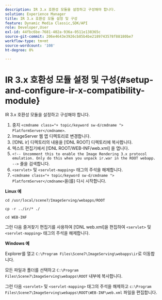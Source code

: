 ```yaml
---
description: IR 3.x 호환성 모듈을 설정하고 구성해야 합니다.
solution: Experience Manager
title: IR 3.x 호환성 모듈 설정 및 구성
feature: Dynamic Media Classic,SDK/API
role: Developer,User
exl-id: 44fbc6be-7681-402a-936a-0511e138365c
source-git-commit: 206e4643e3926cb85b4be2189743578f88180be7
workflow-type: tm+mt
source-wordcount: '108'
ht-degree: 0%

---
```


# IR 3.x 호환성 모듈 설정 및 구성{#setup-and-configure-ir-x-compatibility-module}

IR 3.x 호환성 모듈을 설정하고 구성해야 합니다.

1. 중지 `<cmdname class="+ topic/keyword sw-d/cmdname ">  PlatformServer</cmdname>`.
1. ImageServer 웹 앱 디렉토리로 변경합니다.
1. [!DNL ir] 디렉토리의 내용을 [!DNL ROOT] 디렉토리에 복사합니다.
1. 텍스트 편집기에서 [!DNL ROOT/WEB-INF/web.xml] 을 엽니다.
1. `<!-- Uncomment this to enable the Image Rendering 3.x protocol emulation. Only do this when you unpack ir.war in the ROOT webapp. -->` 줄을 검색합니다.
1. `<servlet>` 및 `<servlet-mapping>` 태그의 주석을 해제합니다.
1. `<cmdname class="+ topic/keyword sw-d/cmdname ">  PlatformServer</cmdname>`을(를) 다시 시작합니다.

**Linux 예**

`cd /usr/local/scene7/ImageServing/webapps/ROOT`

`cp -r ../ir/* ./`

`cd WEB-INF`

그런 다음 즐겨찾기 편집기를 사용하여 [!DNL web.xml]을 편집하여 `<servlet>` 및 `<servlet-mapping>` 태그의 주석을 해제합니다.

**Windows 예**

Explorer를 열고 `C:\Program Files\Scene7\ImageServing\webapps\ir`로 이동합니다.

모든 파일과 폴더를 선택하고 `C:\Program Files\Scene7\ImageServing\webapps\ROOT` 내부에 복사합니다.

그런 다음 `<servlet>` 및 `<servlet-mapping>` 태그의 주석을 해제하고 `c:\Program Files\Scene7\ImageServing\webapps\ROOT\WEB-INF\web.xml` 파일을 편집합니다.
